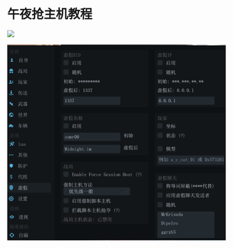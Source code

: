 # 午夜抢主机教程

![](../../.gitbook/assets/d67e86a9aba7120d005830243180a93f\_1643560175656-bbe1335b-35a8-4ae5-b551-606b2ab52d66\_x-oss-process=image/resize,w\_733,limit\_0.png)

![](<../../.gitbook/assets/image (21) (1) (1) (1) (1) (1) (1) (1) (1) (1).png>)
